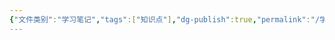 ```yaml
---
{"文件类别":"学习笔记","tags":["知识点"],"dg-publish":true,"permalink":"/学习笔记/知识点cheese/国内法/","dgPassFrontmatter":true,"created":"2024-09-24T11:00:31.537+08:00","updated":"2024-09-24T11:00:38.781+08:00"}
---
```


